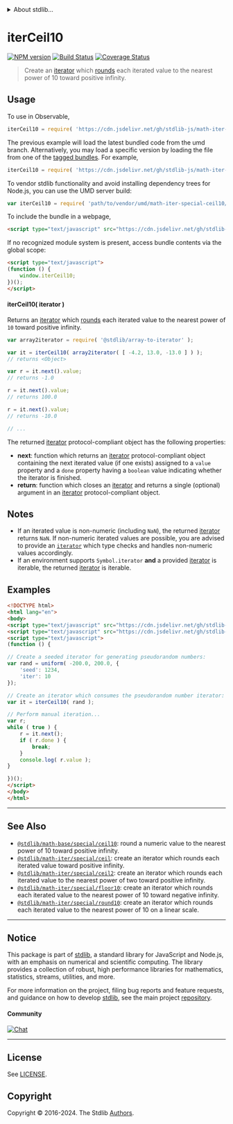 <!--

@license Apache-2.0

Copyright (c) 2020 The Stdlib Authors.

Licensed under the Apache License, Version 2.0 (the "License");
you may not use this file except in compliance with the License.
You may obtain a copy of the License at

   http://www.apache.org/licenses/LICENSE-2.0

Unless required by applicable law or agreed to in writing, software
distributed under the License is distributed on an "AS IS" BASIS,
WITHOUT WARRANTIES OR CONDITIONS OF ANY KIND, either express or implied.
See the License for the specific language governing permissions and
limitations under the License.

-->


<details>
  <summary>
    About stdlib...
  </summary>
  <p>We believe in a future in which the web is a preferred environment for numerical computation. To help realize this future, we've built stdlib. stdlib is a standard library, with an emphasis on numerical and scientific computation, written in JavaScript (and C) for execution in browsers and in Node.js.</p>
  <p>The library is fully decomposable, being architected in such a way that you can swap out and mix and match APIs and functionality to cater to your exact preferences and use cases.</p>
  <p>When you use stdlib, you can be absolutely certain that you are using the most thorough, rigorous, well-written, studied, documented, tested, measured, and high-quality code out there.</p>
  <p>To join us in bringing numerical computing to the web, get started by checking us out on <a href="https://github.com/stdlib-js/stdlib">GitHub</a>, and please consider <a href="https://opencollective.com/stdlib">financially supporting stdlib</a>. We greatly appreciate your continued support!</p>
</details>

# iterCeil10

[![NPM version][npm-image]][npm-url] [![Build Status][test-image]][test-url] [![Coverage Status][coverage-image]][coverage-url] <!-- [![dependencies][dependencies-image]][dependencies-url] -->

> Create an [iterator][mdn-iterator-protocol] which [rounds][@stdlib/math/base/special/ceil10] each iterated value to the nearest power of 10 toward positive infinity.

<!-- Section to include introductory text. Make sure to keep an empty line after the intro `section` element and another before the `/section` close. -->

<section class="intro">

</section>

<!-- /.intro -->

<!-- Package usage documentation. -->



<section class="usage">

## Usage

To use in Observable,

```javascript
iterCeil10 = require( 'https://cdn.jsdelivr.net/gh/stdlib-js/math-iter-special-ceil10@umd/browser.js' )
```
The previous example will load the latest bundled code from the umd branch. Alternatively, you may load a specific version by loading the file from one of the [tagged bundles](https://github.com/stdlib-js/math-iter-special-ceil10/tags). For example,

```javascript
iterCeil10 = require( 'https://cdn.jsdelivr.net/gh/stdlib-js/math-iter-special-ceil10@v0.2.1-umd/browser.js' )
```

To vendor stdlib functionality and avoid installing dependency trees for Node.js, you can use the UMD server build:

```javascript
var iterCeil10 = require( 'path/to/vendor/umd/math-iter-special-ceil10/index.js' )
```

To include the bundle in a webpage,

```html
<script type="text/javascript" src="https://cdn.jsdelivr.net/gh/stdlib-js/math-iter-special-ceil10@umd/browser.js"></script>
```

If no recognized module system is present, access bundle contents via the global scope:

```html
<script type="text/javascript">
(function () {
    window.iterCeil10;
})();
</script>
```

#### iterCeil10( iterator )

Returns an [iterator][mdn-iterator-protocol] which [rounds][@stdlib/math/base/special/ceil10] each iterated value to the nearest power of `10` toward positive infinity.

```javascript
var array2iterator = require( '@stdlib/array-to-iterator' );

var it = iterCeil10( array2iterator( [ -4.2, 13.0, -13.0 ] ) );
// returns <Object>

var r = it.next().value;
// returns -1.0

r = it.next().value;
// returns 100.0

r = it.next().value;
// returns -10.0

// ...
```

The returned [iterator][mdn-iterator-protocol] protocol-compliant object has the following properties:

-   **next**: function which returns an [iterator][mdn-iterator-protocol] protocol-compliant object containing the next iterated value (if one exists) assigned to a `value` property and a `done` property having a `boolean` value indicating whether the iterator is finished.
-   **return**: function which closes an [iterator][mdn-iterator-protocol] and returns a single (optional) argument in an [iterator][mdn-iterator-protocol] protocol-compliant object.

</section>

<!-- /.usage -->

<!-- Package usage notes. Make sure to keep an empty line after the `section` element and another before the `/section` close. -->

<section class="notes">

## Notes

-   If an iterated value is non-numeric (including `NaN`), the returned [iterator][mdn-iterator-protocol] returns `NaN`. If non-numeric iterated values are possible, you are advised to provide an [`iterator`][mdn-iterator-protocol] which type checks and handles non-numeric values accordingly.
-   If an environment supports `Symbol.iterator` **and** a provided [iterator][mdn-iterator-protocol] is iterable, the returned [iterator][mdn-iterator-protocol] is iterable.

</section>

<!-- /.notes -->

<!-- Package usage examples. -->

<section class="examples">

## Examples

<!-- eslint no-undef: "error" -->

```html
<!DOCTYPE html>
<html lang="en">
<body>
<script type="text/javascript" src="https://cdn.jsdelivr.net/gh/stdlib-js/random-iter-uniform@umd/browser.js"></script>
<script type="text/javascript" src="https://cdn.jsdelivr.net/gh/stdlib-js/math-iter-special-ceil10@umd/browser.js"></script>
<script type="text/javascript">
(function () {

// Create a seeded iterator for generating pseudorandom numbers:
var rand = uniform( -200.0, 200.0, {
    'seed': 1234,
    'iter': 10
});

// Create an iterator which consumes the pseudorandom number iterator:
var it = iterCeil10( rand );

// Perform manual iteration...
var r;
while ( true ) {
    r = it.next();
    if ( r.done ) {
        break;
    }
    console.log( r.value );
}

})();
</script>
</body>
</html>
```

</section>

<!-- /.examples -->

<!-- Section to include cited references. If references are included, add a horizontal rule *before* the section. Make sure to keep an empty line after the `section` element and another before the `/section` close. -->

<section class="references">

</section>

<!-- /.references -->

<!-- Section for related `stdlib` packages. Do not manually edit this section, as it is automatically populated. -->

<section class="related">

* * *

## See Also

-   <span class="package-name">[`@stdlib/math-base/special/ceil10`][@stdlib/math/base/special/ceil10]</span><span class="delimiter">: </span><span class="description">round a numeric value to the nearest power of 10 toward positive infinity.</span>
-   <span class="package-name">[`@stdlib/math-iter/special/ceil`][@stdlib/math/iter/special/ceil]</span><span class="delimiter">: </span><span class="description">create an iterator which rounds each iterated value toward positive infinity.</span>
-   <span class="package-name">[`@stdlib/math-iter/special/ceil2`][@stdlib/math/iter/special/ceil2]</span><span class="delimiter">: </span><span class="description">create an iterator which rounds each iterated value to the nearest power of two toward positive infinity.</span>
-   <span class="package-name">[`@stdlib/math-iter/special/floor10`][@stdlib/math/iter/special/floor10]</span><span class="delimiter">: </span><span class="description">create an iterator which rounds each iterated value to the nearest power of 10 toward negative infinity.</span>
-   <span class="package-name">[`@stdlib/math-iter/special/round10`][@stdlib/math/iter/special/round10]</span><span class="delimiter">: </span><span class="description">create an iterator which rounds each iterated value to the nearest power of 10 on a linear scale.</span>

</section>

<!-- /.related -->

<!-- Section for all links. Make sure to keep an empty line after the `section` element and another before the `/section` close. -->


<section class="main-repo" >

* * *

## Notice

This package is part of [stdlib][stdlib], a standard library for JavaScript and Node.js, with an emphasis on numerical and scientific computing. The library provides a collection of robust, high performance libraries for mathematics, statistics, streams, utilities, and more.

For more information on the project, filing bug reports and feature requests, and guidance on how to develop [stdlib][stdlib], see the main project [repository][stdlib].

#### Community

[![Chat][chat-image]][chat-url]

---

## License

See [LICENSE][stdlib-license].


## Copyright

Copyright &copy; 2016-2024. The Stdlib [Authors][stdlib-authors].

</section>

<!-- /.stdlib -->

<!-- Section for all links. Make sure to keep an empty line after the `section` element and another before the `/section` close. -->

<section class="links">

[npm-image]: http://img.shields.io/npm/v/@stdlib/math-iter-special-ceil10.svg
[npm-url]: https://npmjs.org/package/@stdlib/math-iter-special-ceil10

[test-image]: https://github.com/stdlib-js/math-iter-special-ceil10/actions/workflows/test.yml/badge.svg?branch=v0.2.1
[test-url]: https://github.com/stdlib-js/math-iter-special-ceil10/actions/workflows/test.yml?query=branch:v0.2.1

[coverage-image]: https://img.shields.io/codecov/c/github/stdlib-js/math-iter-special-ceil10/main.svg
[coverage-url]: https://codecov.io/github/stdlib-js/math-iter-special-ceil10?branch=main

<!--

[dependencies-image]: https://img.shields.io/david/stdlib-js/math-iter-special-ceil10.svg
[dependencies-url]: https://david-dm.org/stdlib-js/math-iter-special-ceil10/main

-->

[chat-image]: https://img.shields.io/gitter/room/stdlib-js/stdlib.svg
[chat-url]: https://app.gitter.im/#/room/#stdlib-js_stdlib:gitter.im

[stdlib]: https://github.com/stdlib-js/stdlib

[stdlib-authors]: https://github.com/stdlib-js/stdlib/graphs/contributors

[umd]: https://github.com/umdjs/umd
[es-module]: https://developer.mozilla.org/en-US/docs/Web/JavaScript/Guide/Modules

[deno-url]: https://github.com/stdlib-js/math-iter-special-ceil10/tree/deno
[deno-readme]: https://github.com/stdlib-js/math-iter-special-ceil10/blob/deno/README.md
[umd-url]: https://github.com/stdlib-js/math-iter-special-ceil10/tree/umd
[umd-readme]: https://github.com/stdlib-js/math-iter-special-ceil10/blob/umd/README.md
[esm-url]: https://github.com/stdlib-js/math-iter-special-ceil10/tree/esm
[esm-readme]: https://github.com/stdlib-js/math-iter-special-ceil10/blob/esm/README.md
[branches-url]: https://github.com/stdlib-js/math-iter-special-ceil10/blob/main/branches.md

[stdlib-license]: https://raw.githubusercontent.com/stdlib-js/math-iter-special-ceil10/main/LICENSE

[mdn-iterator-protocol]: https://developer.mozilla.org/en-US/docs/Web/JavaScript/Reference/Iteration_protocols#The_iterator_protocol

<!-- <related-links> -->

[@stdlib/math/base/special/ceil10]: https://github.com/stdlib-js/math-base-special-ceil10/tree/umd

[@stdlib/math/iter/special/ceil]: https://github.com/stdlib-js/math-iter-special-ceil/tree/umd

[@stdlib/math/iter/special/ceil2]: https://github.com/stdlib-js/math-iter-special-ceil2/tree/umd

[@stdlib/math/iter/special/floor10]: https://github.com/stdlib-js/math-iter-special-floor10/tree/umd

[@stdlib/math/iter/special/round10]: https://github.com/stdlib-js/math-iter-special-round10/tree/umd

<!-- </related-links> -->

</section>

<!-- /.links -->
